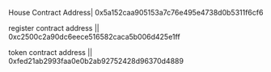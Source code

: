 House Contract Address| 0x5a152caa905153a7c76e495e4738d0b5311f6cf6

register contract address || 0xc2500c2a90dc6eece516582caca5b006d425e1ff

token contract address || 0xfed21ab2993faa0e0b2ab92752428d96370d4889
